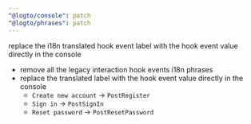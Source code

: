 ```yaml
---
"@logto/console": patch
"@logto/phrases": patch
---
```


replace the i18n translated hook event label with the hook event value directly in the console

- remove all the legacy interaction hook events i18n phrases
- replace the translated label with the hook event value directly in the console
  - `Create new account` -> `PostRegister`
  - `Sign in` -> `PostSignIn`
  - `Reset password` -> `PostResetPassword`
